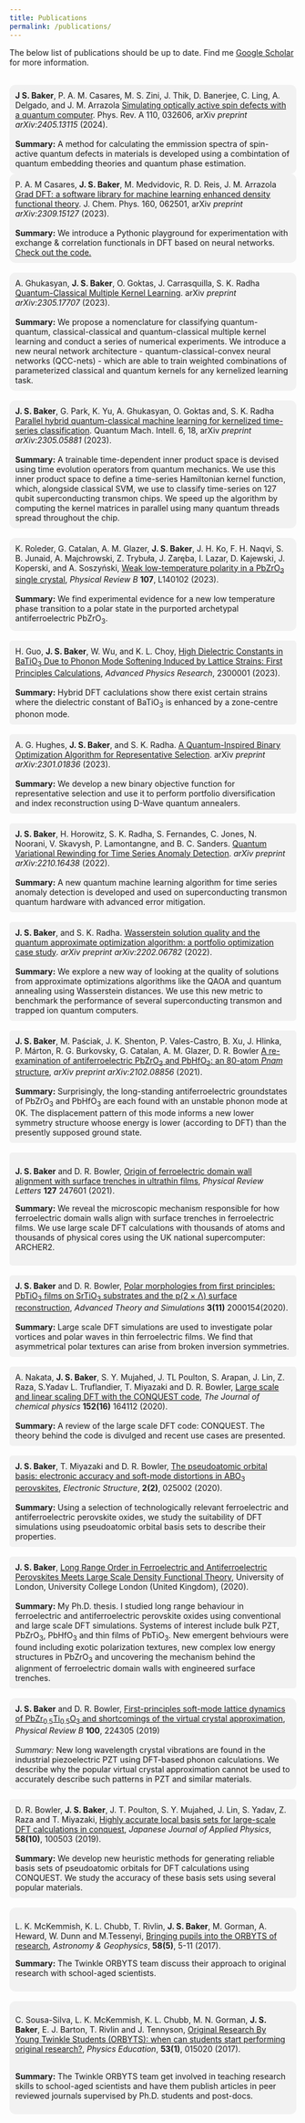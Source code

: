 ```yaml
---
title: Publications
permalink: /publications/
---
```


The below list of publications should be up to date. Find me [Google Scholar](https://scholar.google.co.uk/citations?user=Tct_ymQAAAAJ&hl=en) for more information.
<br><br>

<div style="background-color: #f2f2f2; border-radius: 10px; padding: 10px;">
<b>J S. Baker</b>, P. A. M. Casares, M. S. Zini, J. Thik, D. Banerjee, C. Ling, A. Delgado, and J. M. Arrazola <a href="https://journals.aps.org/pra/abstract/10.1103/PhysRevA.110.032606">Simulating optically active spin defects with a quantum computer</a>. Phys. Rev. A 110, 032606, arXiv <i>preprint arXiv:2405.13115
</i> (2024).<br><br>
<b>Summary:</b> A method for calculating the emmission spectra of spin-active quantum defects in materials is developed using a combintation of quantum embedding theories and quantum phase estimation.
</div>

<div style="background-color: #f2f2f2; border-radius: 10px; padding: 10px;">
P. A. M Casares, <b>J. S. Baker</b>, M. Medvidovic, R. D. Reis, J. M. Arrazola <a href="
https://doi.org/10.1063/5.01810377">Grad DFT: a software library for machine learning enhanced density functional theory</a>. J. Chem. Phys. 160, 062501, arXiv <i>preprint arXiv:2309.15127
</i> (2023).<br><br>
<b>Summary:</b> We introduce a Pythonic playground for experimentation with exchange & correlation functionals in DFT based on neural networks. <a href="
https://github.com/XanaduAI/GradDFT">Check out the code.</a>
</div>

<br>

<div style="background-color: #f2f2f2; border-radius: 10px; padding: 10px;">
A. Ghukasyan, <b>J. S. Baker</b>, O. Goktas, J. Carrasquilla, S. K. Radha <a href="
https://doi.org/10.48550/arXiv.2305.17707">Quantum-Classical Multiple Kernel Learning</a>. arXiv <i>preprint arXiv:2305.17707
</i> (2023).<br><br>
<b>Summary:</b> We propose a nomenclature for classifying quantum-quantum, classical-classical and quantum-classical multiple kernel learning
and conduct a series of numerical experiments. We introduce a new neural network architecture - quantum-classical-convex neural networks (QCC-nets) - which are able to train weighted combinations of parameterized classical and quantum kernels for any kernelized learning task.
</div>

<br>

<div style="background-color: #f2f2f2; border-radius: 10px; padding: 10px;">
<b>J. S. Baker</b>, G. Park, K. Yu, A. Ghukasyan, O. Goktas and, S. K. Radha <a href="https://doi.org/10.1007/s42484-024-00149-0">Parallel hybrid quantum-classical machine learning for kernelized time-series classification</a>. Quantum Mach. Intell. 6, 18, arXiv <i>preprint arXiv:2305.05881</i> (2023).<br><br>
<b>Summary:</b> A trainable time-dependent inner product space is devised using time evolution operators from quantum mechanics. We use this inner product space to define a time-series Hamiltonian kernel function, which, alongside classical SVM, we use to classify time-series on 127 qubit superconducting transmon chips. We speed up the algorithm by computing the kernel matrices in parallel using many quantum threads spread throughout the chip.
</div>

<br>

<div style="background-color: #f2f2f2; border-radius: 10px; padding: 10px;">
K. Roleder, G. Catalan, A. M. Glazer, <b>J. S. Baker</b>, J. H. Ko, F. H. Naqvi, S. B. Junaid, A. Majchrowski, Z. Trybuła, J. Zaręba, I. Lazar, D. Kajewski, J. Koperski, and A. Soszyński, <a href="https://doi.org/10.1103/PhysRevB.107.L140102">Weak low-temperature polarity in a PbZrO<sub>3</sub> single crystal</a>, <i>Physical Review B</i> <b>107</b>, L140102 (2023).<br><br>
<b>Summary:</b> We find experimental evidence for a new low temperature phase transition to a polar state in the purported archetypal antiferroelectric PbZrO<sub>3</sub>.
</div>

<br>

<div style="background-color: #f2f2f2; border-radius: 5px; padding: 10px;">
H. Guo, <b>J. S. Baker</b>, W. Wu, and K. L. Choy, <a href="https://doi.org/10.1002/apxr.202300001">High Dielectric Constants in BaTiO<sub>3</sub> Due to Phonon Mode Softening Induced by Lattice Strains: First Principles Calculations</a>, <i>Advanced Physics Research</i>, 2300001 (2023).<br><br>
<b>Summary:</b> Hybrid DFT caclulations show there exist certain strains where the dielectric constant of BaTiO<sub>3</sub> is enhanced by a zone-centre phonon mode.
</div>

<br>

<div style="background-color: #f2f2f2; border-radius: 5px; padding: 10px;">
A. G. Hughes, <b>J. S. Baker</b>, and S. K. Radha. <a href="https://arxiv.org/abs/2301.01836">A Quantum-Inspired Binary Optimization Algorithm for Representative Selection</a>. arXiv <i>preprint arXiv:2301.01836</i> (2023).<br><br>
<b>Summary:</b> We develop a new binary objective function for representative selection and use it to perform portfolio diversification and index reconstruction using D-Wave quantum annealers.
</div>

<br>

<div style="background-color: #f2f2f2; border-radius: 5px; padding: 10px;">
<b>J. S. Baker</b>, H. Horowitz, S. K. Radha, S. Fernandes, C. Jones, N. Noorani, V. Skavysh, P. Lamontangne, and B. C. Sanders. <a href="https://doi.org/10.48550/arXiv.2210.16438">Quantum Variational Rewinding for Time Series Anomaly Detection</a>. <i>arXiv preprint arXiv:2210.16438</i> (2022).<br><br>
<b>Summary:</b> A new quantum machine learning algorithm for time series anomaly detection is developed and used on superconducting transmon quantum hardware with advanced error mitigation.
</div>

<br>

<div style="background-color: #f2f2f2; border-radius: 5px; padding: 10px;">
<b>J. S. Baker</b>, and S. K. Radha. <a href="https://doi.org/10.48550/arXiv.2202.06782">Wasserstein solution quality and the quantum approximate optimization algorithm: a portfolio optimization case study</a>. <i>arXiv preprint arXiv:2202.06782</i> (2022).<br><br>
<b>Summary:</b> We explore a new way of looking at the quality of solutions from approximate optimizations algorithms like the QAOA and quantum annealing using Wasserstein distances. We use this new metric to benchmark the performance of several superconducting transmon and trapped ion quantum computers.
</div>

<br>

<div style="background-color: #f2f2f2; border-radius: 5px; padding: 10px;">
<b>J. S. Baker</b>, M. Paściak, J. K. Shenton, P. Vales-Castro, B. Xu, J. Hlinka, P. Márton, R. G. Burkovsky, G. Catalan, A. M. Glazer, D. R. Bowler <a href="https://doi.org/10.48550/arXiv.2102.08856">A re-examination of antiferroelectric PbZrO<sub>3</sub> and PbHfO<sub>3</sub>: an 80-atom <i>Pnam</i> structure</a>, <i>arXiv preprint arXiv:2102.08856</i> (2021).<br><br>
<b>Summary:</b> Surprisingly, the long-standing  antiferroelectric groundstates of PbZrO<sub>3</sub> and PbHfO<sub>3</sub> are each found with an unstable phonon mode at 0K. The displacement pattern of this mode informs a new lower symmetry structure whoose energy is lower (according to DFT) than the presently supposed ground state.
</div>

<br>

<div style="background-color: #f2f2f2; border-radius: 5px; padding: 10px;">
    <p><b>J. S. Baker</b> and D. R. Bowler, <a href="https://doi.org/10.1103/PhysRevLett.127.247601">Origin of ferroelectric domain wall alignment with surface trenches in ultrathin films</a>, <i>Physical Review Letters</i> <b>127</b> 247601 (2021).</p>
    <p><strong>Summary:</strong> We reveal the microscopic mechanism responsible for how ferroelectric domain walls align with surface trenches in ferroelectric films. We use large scale DFT calculations with thousands of atoms and thousands of physical cores using the UK national supercomputer: ARCHER2.</p>
</div>

<br>

<div style="background-color: #f2f2f2; border-radius: 5px; padding: 10px;">
    <b>J. S. Baker</b> and D. R. Bowler, <a href="https://doi.org/10.1002/adts.202000154">Polar morphologies from first principles: PbTiO<sub>3</sub> films on SrTiO<sub>3</sub> substrates and the p(2 × Λ) surface reconstruction</a>, <i>Advanced Theory and Simulations</i> <b>3(11)</b> 2000154(2020).<br><br>
    <b>Summary:</b> Large scale DFT simulations are used to investigate polar vortices and polar waves in thin ferroelectric films. We find that asymmetrical polar textures can arise from broken inversion symmetries.
</div>

<br>

<div style="background-color: #f2f2f2; border-radius: 5px; padding: 10px;">
  A. Nakata, <b>J. S. Baker</b>, S. Y. Mujahed, J. TL Poulton, S. Arapan, J. Lin, Z. Raza, S.Yadav L. Truflandier, T. Miyazaki and D. R. Bowler, <a href="https://doi.org/10.1063/5.0005074">Large scale and linear scaling DFT with the CONQUEST code</a>, <i>The Journal of chemical physics</i> <b>152(16)</b> 164112 (2020).
  <br><br>
  <b>Summary:</b> A review of the large scale DFT code: CONQUEST. The theory behind the code is divulged and recent use cases are presented.
</div>

<br>

<div style="background-color: #f2f2f2; border-radius: 5px; padding: 10px;">
    <b>J. S. Baker</b>, T. Miyazaki and D. R. Bowler, <a href="https://iopscience.iop.org/article/10.1088/2516-1075/ab950e">The pseudoatomic orbital basis: electronic accuracy and soft-mode distortions in ABO<sub>3</sub> perovskites</a>, <i>Electronic Structure</i>, <b>2(2)</b>, 025002 (2020).
    <br><br>
    <b>Summary:</b> Using a selection of technologically relevant ferroelectric and antiferroelectric perovskite oxides, we study the suitability of DFT simulations using pseudoatomic orbital basis sets to describe their properties.
</div>

<br>

<div style="background-color: #f2f2f2; border-radius: 5px; padding: 10px;">
<b>J. S. Baker</b>, <a href="https://discovery.ucl.ac.uk/id/eprint/10118419/">Long Range Order in Ferroelectric and Antiferroelectric Perovskites Meets Large Scale Density Functional Theory</a>, University of London, University College London (United Kingdom), (2020).
<br><br>
<b>Summary:</b> My Ph.D. thesis. I studied long range behaviour in ferroelectric and antiferroelectric perovskite oxides using conventional and large scale DFT simulations. Systems of interest include bulk PZT, PbZrO<sub>3</sub>, PbHfO<sub>3</sub> and thin films of PbTiO<sub>3</sub>. New emergent behviours were found including exotic polarization textures, new complex low energy structures in PbZrO<sub>3</sub> and uncovering the mechanism behind the alignment of ferroelectric domain walls with engineered surface trenches.
</div>

<br>

<div style="background-color:#f2f2f2; border-radius:10px; padding:10px;">
<b>J. S. Baker</b> and D. R. Bowler, <a href="https://doi.org/10.1103/PhysRevB.100.224305">First-principles soft-mode lattice dynamics of PbZr<sub>0.5</sub>Ti<sub>0.5</sub>O<sub>3</sub> and shortcomings of the virtual crystal approximation</a>, <i>Physical Review B</i> <b>100</b>, 224305 (2019)<br>
<br>
<em>Summary:</em> New long wavelength crystal vibrations are found in the industrial piezoelectric PZT using DFT-based phonon calculations. We describe why the popular virtual crystal approximation cannot be used to accurately describe such patterns in PZT and similar materials.
</div>

<br>

<div style="background-color: #f2f2f2; border-radius: 5px; padding: 10px;">
D. R. Bowler, <b>J. S. Baker</b>, J. T. Poulton, S. Y. Mujahed, J. Lin, S. Yadav, Z. Raza and T. Miyazaki, <a href="https://iopscience.iop.org/article/10.7567/1347-4065/ab45af/meta">Highly accurate local basis sets for large-scale DFT calculations in conquest</a>, <i>Japanese Journal of Applied Physics</i>, <b>58(10)</b>, 100503 (2019).<br><br>
<b>Summary:</b> We develop new heuristic methods for generating reliable basis sets of pseudoatomic orbitals for DFT calculations using CONQUEST. We study the accuracy of these basis sets using several popular materials.
</div>

<br>

<div style="background-color: #f2f2f2; padding: 10px; border-radius: 10px;">
    <p>
        L. K. McKemmish, K. L. Chubb, T. Rivlin, <strong>J. S. Baker</strong>, M. Gorman, A. Heward, W. Dunn and M.Tessenyi, 
        <a href="https://doi.org/10.1093/astrogeo/atx169">Bringing pupils into the ORBYTS of research</a>, 
        <em>Astronomy &amp; Geophysics</em>, <strong>58(5)</strong>, 5-11 (2017).
    </p>
    <p>
        <strong>Summary:</strong> The Twinkle ORBYTS team discuss their approach to original research with school-aged scientists.
    </p>
</div>

<br>

<div style="background-color: #f2f2f2; border-radius: 10px; padding: 10px;">

C. Sousa-Silva, L. K. McKemmish, K. L. Chubb, M. N. Gorman, <strong>J. S. Baker</strong>, E. J. Barton, T. Rivlin and J. Tennyson, <a href="https://iopscience.iop.org/article/10.1088/1361-6552/aa8f2a/meta">Original Research By Young Twinkle Students (ORBYTS): when can students start performing original research?</a>, <em>Physics Education</em>, <strong>53(1)</strong>, 015020 (2017). <br><br>

<strong>Summary:</strong> The Twinkle ORBYTS team get involved in teaching research skills to school-aged scientists and have them publish articles in peer reviewed journals supervised by Ph.D. students and post-docs.

</div>

